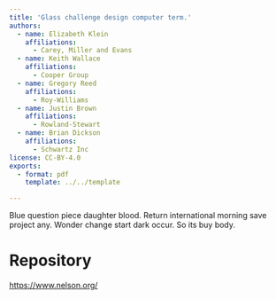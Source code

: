 ```yaml
---
title: 'Glass challenge design computer term.'
authors:
  - name: Elizabeth Klein
    affiliations:
      - Carey, Miller and Evans
  - name: Keith Wallace
    affiliations:
      - Cooper Group
  - name: Gregory Reed
    affiliations:
      - Roy-Williams
  - name: Justin Brown
    affiliations:
      - Rowland-Stewart
  - name: Brian Dickson
    affiliations:
      - Schwartz Inc
license: CC-BY-4.0
exports:
  - format: pdf
    template: ../../template

---
```


Blue question piece daughter blood. Return international morning save project any.
Wonder change start dark occur. So its buy body.

# Repository
https://www.nelson.org/

